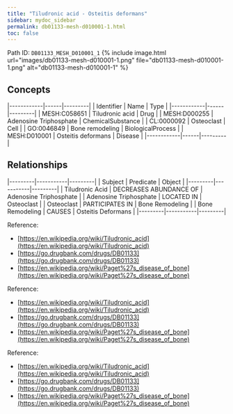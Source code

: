 ```yaml
---
title: "Tiludronic acid - Osteitis deformans"
sidebar: mydoc_sidebar
permalink: db01133-mesh-d010001-1.html
toc: false 
---
```



Path ID: `DB01133_MESH_D010001_1`
{% include image.html url="images/db01133-mesh-d010001-1.png" file="db01133-mesh-d010001-1.png" alt="db01133-mesh-d010001-1" %}

## Concepts

|------------|------|---------|
| Identifier | Name | Type    |
|------------|------|---------|
| MESH:C058651 | Tiludronic acid | Drug |
| MESH:D000255 | Adenosine Triphosphate | ChemicalSubstance |
| CL:0000092 | Osteoclast | Cell |
| GO:0046849 | Bone remodeling | BiologicalProcess |
| MESH:D010001 | Osteitis deformans | Disease |
|------------|------|---------|

## Relationships

|---------|-----------|---------|
| Subject | Predicate | Object  |
|---------|-----------|---------|
| Tiludronic Acid | DECREASES ABUNDANCE OF | Adenosine Triphosphate |
| Adenosine Triphosphate | LOCATED IN | Osteoclast |
| Osteoclast | PARTICIPATES IN | Bone Remodeling |
| Bone Remodeling | CAUSES | Osteitis Deformans |
|---------|-----------|---------|

Reference: 
  - [https://en.wikipedia.org/wiki/Tiludronic_acid](https://en.wikipedia.org/wiki/Tiludronic_acid)
  - [https://go.drugbank.com/drugs/DB01133](https://go.drugbank.com/drugs/DB01133)
  - [https://en.wikipedia.org/wiki/Paget%27s_disease_of_bone](https://en.wikipedia.org/wiki/Paget%27s_disease_of_bone)

Reference: 
  - [https://en.wikipedia.org/wiki/Tiludronic_acid](https://en.wikipedia.org/wiki/Tiludronic_acid)
  - [https://go.drugbank.com/drugs/DB01133](https://go.drugbank.com/drugs/DB01133)
  - [https://en.wikipedia.org/wiki/Paget%27s_disease_of_bone](https://en.wikipedia.org/wiki/Paget%27s_disease_of_bone)

Reference: 
  - [https://en.wikipedia.org/wiki/Tiludronic_acid](https://en.wikipedia.org/wiki/Tiludronic_acid)
  - [https://go.drugbank.com/drugs/DB01133](https://go.drugbank.com/drugs/DB01133)
  - [https://en.wikipedia.org/wiki/Paget%27s_disease_of_bone](https://en.wikipedia.org/wiki/Paget%27s_disease_of_bone)
